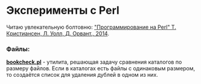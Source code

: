 # Эксперименты с Perl
Читаю увлекательную болтовню: ["Программирование на Perl" Т. Кристиансен, Л. Уолл, Д. Орвант., 2014](https://www.google.com/search?q=ISBN%3A+978-5-93286-214-8).

### Файлы:
[**bookcheck.pl**](https://github.com/agrabarocherga/perl_experiments/blob/main/bookcheck.pl) - утилита, решающая задачу сравнения каталогов по размеру файлов. Если в каталогах есть файлы с одинаковым размером, то создаётся список для удаления дублей в одном из них.
